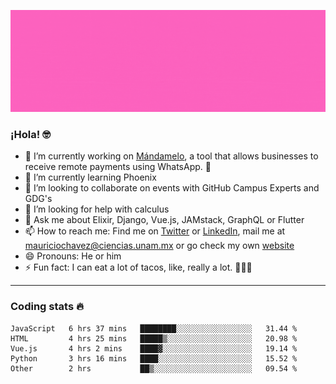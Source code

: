![Banner](banner.gif)

### ¡Hola! 🤓

- 🔭 I’m currently working on [Mándamelo](https://www.mandamelo.com.mx/), a tool that allows businesses to receive remote payments using WhatsApp. 🤖
- 🌱 I’m currently learning Phoenix
- 👯 I’m looking to collaborate on events with GitHub Campus Experts and GDG's
- 🤔 I’m looking for help with calculus
- 💬 Ask me about Elixir, Django, Vue.js, JAMstack, GraphQL or Flutter
- 📫 How to reach me: Find me on [Twitter](https://twitter.com/ultr4nerd) or [LinkedIn](https://www.linkedin.com/in/mauricio-chávez-olea-4b46b7147/), mail me at [mauriciochavez@ciencias.unam.mx](mailto:mauriciochavez@ciencias.unam.mx) or go check my own [website](mauriciochavez.surge.sh)
- 😄 Pronouns: He or him
- ⚡ Fun fact: I can eat a lot of tacos, like, really a lot. 🌮🌮🌮
<!-- 🎙️ I'm releasing weekly episodes on my podcast ["Un Podcast Junior"](https://anchor.fm/un-podcast-junior)-->

---

### Coding stats 🔥

<!--START_SECTION:waka-->
```text
JavaScript   6 hrs 37 mins   ████████░░░░░░░░░░░░░░░░░   31.44 % 
HTML         4 hrs 25 mins   █████▒░░░░░░░░░░░░░░░░░░░   20.98 % 
Vue.js       4 hrs 2 mins    ████▓░░░░░░░░░░░░░░░░░░░░   19.14 % 
Python       3 hrs 16 mins   ████░░░░░░░░░░░░░░░░░░░░░   15.52 % 
Other        2 hrs           ██▒░░░░░░░░░░░░░░░░░░░░░░   09.54 % 
```
<!--END_SECTION:waka-->
